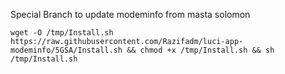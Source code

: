 Special Branch to update modeminfo from masta solomon

```
wget -O /tmp/Install.sh https://raw.githubusercontent.com/Razifadm/luci-app-modeminfo/5GSA/Install.sh && chmod +x /tmp/Install.sh && sh /tmp/Install.sh
```
